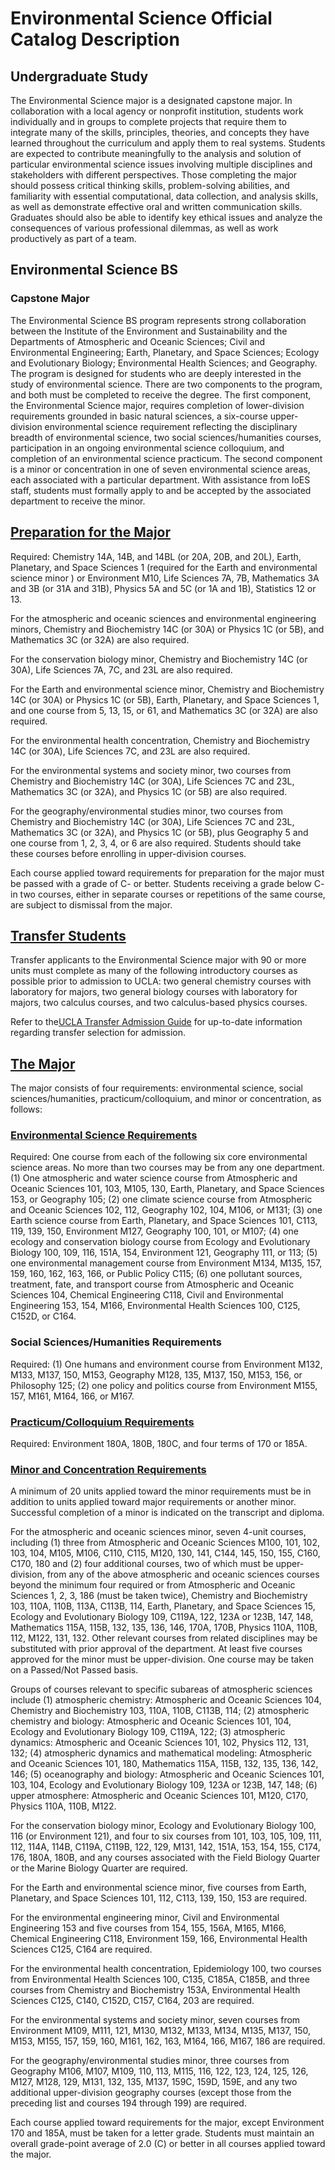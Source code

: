 # Environmental Science Official Catalog Description

## Undergraduate Study

The Environmental Science major is a designated capstone major. In collaboration with a local agency or nonprofit institution, students work individually and in groups to complete projects that require them to integrate many of the skills, principles, theories, and concepts they have learned throughout the curriculum and apply them to real systems. Students are expected to contribute meaningfully to the analysis and solution of particular environmental science issues involving multiple disciplines and stakeholders with different perspectives. Those completing the major should possess critical thinking skills, problem-solving abilities, and familiarity with essential computational, data collection, and analysis skills, as well as demonstrate effective oral and written communication skills. Graduates should also be able to identify key ethical issues and analyze the consequences of various professional dilemmas, as well as work productively as part of a team.

## Environmental Science BS

### Capstone Major

The Environmental Science BS program represents strong collaboration between the Institute of the Environment and Sustainability and the Departments of Atmospheric and Oceanic Sciences; Civil and Environmental Engineering; Earth, Planetary, and Space Sciences; Ecology and Evolutionary Biology; Environmental Health Sciences; and Geography. The program is designed for students who are deeply interested in the study of environmental science. There are two components to the program, and both must be completed to receive the degree. The first component, the Environmental Science major, requires completion of lower-division requirements grounded in basic natural sciences, a six-course upper-division environmental science requirement reflecting the disciplinary breadth of environmental science, two social sciences/humanities courses, participation in an ongoing environmental science colloquium, and completion of an environmental science practicum. The second component is a minor or concentration in one of seven environmental science areas, each associated with a particular department. With assistance from IoES staff, students must formally apply to and be accepted by the associated department to receive the minor.

## [Preparation for the Major](#preparation-for-the-major)

Required: Chemistry 14A, 14B, and 14BL (or 20A, 20B, and 20L), Earth, Planetary, and Space Sciences 1 (required for the Earth and environmental science minor ) or Environment M10, Life Sciences 7A, 7B, Mathematics 3A and 3B (or 31A and 31B), Physics 5A and 5C (or 1A and 1B), Statistics 12 or 13.

For the atmospheric and oceanic sciences and environmental engineering minors, Chemistry and Biochemistry 14C (or 30A) or Physics 1C (or 5B), and Mathematics 3C (or 32A) are also required.

For the conservation biology minor, Chemistry and Biochemistry 14C (or 30A), Life Sciences 7A, 7C, and 23L are also required.

For the Earth and environmental science minor, Chemistry and Biochemistry 14C (or 30A) or Physics 1C (or 5B), Earth, Planetary, and Space Sciences 1, and one course from 5, 13, 15, or 61, and Mathematics 3C (or 32A) are also required.

For the environmental health concentration, Chemistry and Biochemistry 14C (or 30A), Life Sciences 7C, and 23L are also required.

For the environmental systems and society minor, two courses from Chemistry and Biochemistry 14C (or 30A), Life Sciences 7C and 23L, Mathematics 3C (or 32A), and Physics 1C (or 5B) are also required.

For the geography/environmental studies minor, two courses from Chemistry and Biochemistry 14C (or 30A), Life Sciences 7C and 23L, Mathematics 3C (or 32A), and Physics 1C (or 5B), plus Geography 5 and one course from 1, 2, 3, 4, or 6 are also required. Students should take these courses before enrolling in upper-division courses.

Each course applied toward requirements for preparation for the major must be passed with a grade of C- or better. Students receiving a grade below C- in two courses, either in separate courses or repetitions of the same course, are subject to dismissal from the major.

## [Transfer Students](#transfer-students)

Transfer applicants to the Environmental Science major with 90 or more units must complete as many of the following introductory courses as possible prior to admission to UCLA: two general chemistry courses with laboratory for majors, two general biology courses with laboratory for majors, two calculus courses, and two calculus-based physics courses.

Refer to the[UCLA Transfer Admission Guide](http://www.admission.ucla.edu/prospect/Adm_tr/tradms.htm) for up-to-date information regarding transfer selection for admission.

## [The Major](#the-major)

The major consists of four requirements: environmental science, social sciences/humanities, practicum/colloquium, and minor or concentration, as follows:

### [Environmental Science Requirements](#environmental-science-requirements)

Required: One course from each of the following six core environmental science areas. No more than two courses may be from any one department. (1) One atmospheric and water science course from Atmospheric and Oceanic Sciences 101, 103, M105, 130, Earth, Planetary, and Space Sciences 153, or Geography 105; (2) one climate science course from Atmospheric and Oceanic Sciences 102, 112, Geography 102, 104, M106, or M131; (3) one Earth science course from Earth, Planetary, and Space Sciences 101, C113, 119, 139, 150, Environment M127, Geography 100, 101, or M107; (4) one ecology and conservation biology course from Ecology and Evolutionary Biology 100, 109, 116, 151A, 154, Environment 121, Geography 111, or 113; (5) one environmental management course from Environment M134, M135, 157, 159, 160, 162, 163, 166, or Public Policy C115; (6) one pollutant sources, treatment, fate, and transport course from Atmospheric and Oceanic Sciences 104, Chemical Engineering C118, Civil and Environmental Engineering 153, 154, M166, Environmental Health Sciences 100, C125, C152D, or C164.

### Social Sciences/Humanities Requirements

Required: (1) One humans and environment course from Environment M132, M133, M137, 150, M153, Geography M128, 135, M137, 150, M153, 156, or Philosophy 125; (2) one policy and politics course from Environment M155, 157, M161, M164, 166, or M167.

### [Practicum/Colloquium Requirements](#practicum-colloquium-requirements)

Required: Environment 180A, 180B, 180C, and four terms of 170 or 185A.

### [Minor and Concentration Requirements](#minor-and-concentration-requirements)

A minimum of 20 units applied toward the minor requirements must be in addition to units applied toward major requirements or another minor. Successful completion of a minor is indicated on the transcript and diploma.

For the atmospheric and oceanic sciences minor, seven 4-unit courses, including (1) three from Atmospheric and Oceanic Sciences M100, 101, 102, 103, 104, M105, M106, C110, C115, M120, 130, 141, C144, 145, 150, 155, C160, C170, 180 and (2) four additional courses, two of which must be upper-division, from any of the above atmospheric and oceanic sciences courses beyond the minimum four required or from Atmospheric and Oceanic Sciences 1, 2, 3, 186 (must be taken twice), Chemistry and Biochemistry 103, 110A, 110B, 113A, C113B, 114, Earth, Planetary, and Space Sciences 15, Ecology and Evolutionary Biology 109, C119A, 122, 123A or 123B, 147, 148, Mathematics 115A, 115B, 132, 135, 136, 146, 170A, 170B, Physics 110A, 110B, 112, M122, 131, 132. Other relevant courses from related disciplines may be substituted with prior approval of the department. At least five courses approved for the minor must be upper-division. One course may be taken on a Passed/Not Passed basis.

Groups of courses relevant to specific subareas of atmospheric sciences include (1) atmospheric chemistry: Atmospheric and Oceanic Sciences 104, Chemistry and Biochemistry 103, 110A, 110B, C113B, 114; (2) atmospheric chemistry and biology: Atmospheric and Oceanic Sciences 101, 104, Ecology and Evolutionary Biology 109, C119A, 122; (3) atmospheric dynamics: Atmospheric and Oceanic Sciences 101, 102, Physics 112, 131, 132; (4) atmospheric dynamics and mathematical modeling: Atmospheric and Oceanic Sciences 101, 180, Mathematics 115A, 115B, 132, 135, 136, 142, 146; (5) oceanography and biology: Atmospheric and Oceanic Sciences 101, 103, 104, Ecology and Evolutionary Biology 109, 123A or 123B, 147, 148; (6) upper atmosphere: Atmospheric and Oceanic Sciences 101, M120, C170, Physics 110A, 110B, M122.

For the conservation biology minor, Ecology and Evolutionary Biology 100, 116 (or Environment 121), and four to six courses from 101, 103, 105, 109, 111, 112, 114A, 114B, C119A, C119B, 122, 129, M131, 142, 151A, 153, 154, 155, C174, 176, 180A, 180B, and any courses associated with the Field Biology Quarter or the Marine Biology Quarter are required.

For the Earth and environmental science minor, five courses from Earth, Planetary, and Space Sciences 101, 112, C113, 139, 150, 153 are required.

For the environmental engineering minor, Civil and Environmental Engineering 153 and five courses from 154, 155, 156A, M165, M166, Chemical Engineering C118, Environment 159, 166, Environmental Health Sciences C125, C164 are required.

For the environmental health concentration, Epidemiology 100, two courses from Environmental Health Sciences 100, C135, C185A, C185B, and three courses from Chemistry and Biochemistry 153A, Environmental Health Sciences C125, C140, C152D, C157, C164, 203 are required.

For the environmental systems and society minor, seven courses from Environment M109, M111, 121, M130, M132, M133, M134, M135, M137, 150, M153, M155, 157, 159, 160, M161, 162, 163, M164, 166, M167, 186 are required.

For the geography/environmental studies minor, three courses from Geography M106, M107, M109, 110, 113, M115, 116, 122, 123, 124, 125, 126, M127, M128, 129, M131, 132, 135, M137, 159C, 159D, 159E, and any two additional upper-division geography courses (except those from the preceding list and courses 194 through 199) are required.

Each course applied toward requirements for the major, except Environment 170 and 185A, must be taken for a letter grade. Students must maintain an overall grade-point average of 2.0 (C) or better in all courses applied toward the major.

